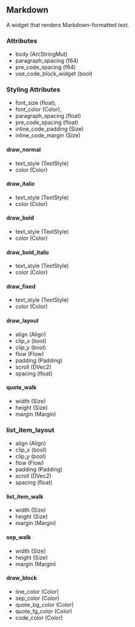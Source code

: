 ## Markdown
A widget that renders Markdown-formatted text.

### Attributes
- body (ArcStringMut)
- paragraph_spacing (f64)
- pre_code_spacing (f64)
- use_code_block_widget (bool)

### Styling Attributes
- font_size (float),
- font_color (Color),
- paragraph_spacing (float)
- pre_code_spacing (float)
- inline_code_padding (Size)
- inline_code_margin (Size)

#### draw_normal
- text_style (TextStyle)
- color (Color)

#### draw_italic
- text_style (TextStyle)
- color (Color)

#### draw_bold
- text_style (TextStyle)
- color (Color)

#### draw_bold_italic
- text_style (TextStyle)
- color (Color)

#### draw_fixed
- text_style (TextStyle)
- color (Color)

#### draw_layout
- align (Align)
- clip_x (bool)
- clip_y (bool)
- flow (Flow)
- padding (Padding)
- scroll (DVec2)
- spacing (float)

#### quote_walk
- width (Size)
- height (Size)
- margin (Margin)

### list_item_layout
- align (Align)
- clip_x (bool)
- clip_y (bool)
- flow (Flow)
- padding (Padding)
- scroll (DVec2)
- spacing (float)

#### list_item_walk
- width (Size)
- height (Size)
- margin (Margin)

#### sep_walk
- width (Size)
- height (Size)
- margin (Margin)

#### draw_block
- line_color (Color)
- sep_color (Color)
- quote_bg_color (Color)
- quote_fg_color (Color)
- code_color (Color)